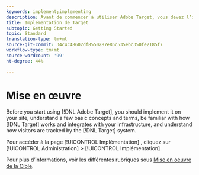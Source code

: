 ```yaml
---
keywords: implement;implementing
description: Avant de commencer à utiliser Adobe Target, vous devez l’implémenter sur votre site, comprendre quelques concepts et termes de base, être familier avec son fonctionnement et son intégration à votre infrastructure et comprendre le suivi des visiteurs par le système de ciblage.
title: Implémentation de Target
subtopic: Getting Started
topic: Standard
translation-type: tm+mt
source-git-commit: 34c4c48602df8550287e86c535ebc350fe2185f7
workflow-type: tm+mt
source-wordcount: '99'
ht-degree: 44%

---
```



# Mise en œuvre

Before you start using [!DNL Adobe Target], you should implement it on your site, understand a few basic concepts and terms, be familiar with how [!DNL Target] works and integrates with your infrastructure, and understand how visitors are tracked by the [!DNL Target] system.

Pour accéder à la page [!UICONTROL Implémentation] , cliquez sur [!UICONTROL Administration] > [!UICONTROL Implémentation].

Pour plus d’informations, voir les différentes rubriques sous [Mise en oeuvre de la Cible](/help/c-implementing-target/implementing-target.md).